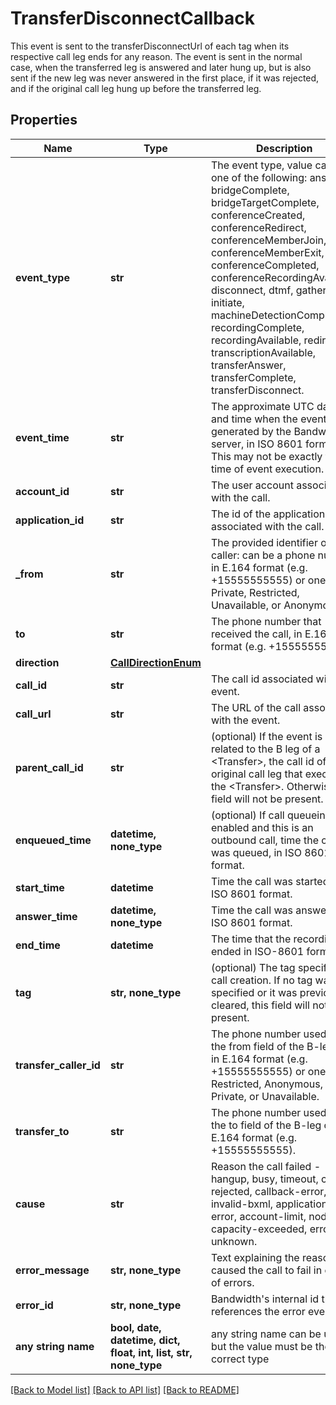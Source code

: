 # TransferDisconnectCallback

This event is sent to the transferDisconnectUrl of each <PhoneNumber> tag when its respective call leg ends for any reason. The event is sent in the normal case, when the transferred leg is answered and later hung up, but is also sent if the new leg was never answered in the first place, if it was rejected, and if the original call leg hung up before the transferred leg.

## Properties
Name | Type | Description | Notes
------------ | ------------- | ------------- | -------------
**event_type** | **str** | The event type, value can be one of the following: answer, bridgeComplete, bridgeTargetComplete, conferenceCreated, conferenceRedirect, conferenceMemberJoin, conferenceMemberExit, conferenceCompleted, conferenceRecordingAvailable, disconnect, dtmf, gather, initiate, machineDetectionComplete, recordingComplete, recordingAvailable, redirect, transcriptionAvailable, transferAnswer, transferComplete, transferDisconnect. | [optional] 
**event_time** | **str** | The approximate UTC date and time when the event was generated by the Bandwidth server, in ISO 8601 format. This may not be exactly the time of event execution. | [optional] 
**account_id** | **str** | The user account associated with the call. | [optional] 
**application_id** | **str** | The id of the application associated with the call. | [optional] 
**_from** | **str** | The provided identifier of the caller: can be a phone number in E.164 format (e.g. +15555555555) or one of Private, Restricted, Unavailable, or Anonymous. | [optional] 
**to** | **str** | The phone number that received the call, in E.164 format (e.g. +15555555555). | [optional] 
**direction** | [**CallDirectionEnum**](CallDirectionEnum.md) |  | [optional] 
**call_id** | **str** | The call id associated with the event. | [optional] 
**call_url** | **str** | The URL of the call associated with the event. | [optional] 
**parent_call_id** | **str** | (optional) If the event is related to the B leg of a &lt;Transfer&gt;, the call id of the original call leg that executed the &lt;Transfer&gt;. Otherwise, this field will not be present. | [optional] 
**enqueued_time** | **datetime, none_type** | (optional) If call queueing is enabled and this is an outbound call, time the call was queued, in ISO 8601 format. | [optional] 
**start_time** | **datetime** | Time the call was started, in ISO 8601 format. | [optional] 
**answer_time** | **datetime, none_type** | Time the call was answered, in ISO 8601 format. | [optional] 
**end_time** | **datetime** | The time that the recording ended in ISO-8601 format | [optional] 
**tag** | **str, none_type** | (optional) The tag specified on call creation. If no tag was specified or it was previously cleared, this field will not be present. | [optional] 
**transfer_caller_id** | **str** | The phone number used as the from field of the B-leg call, in E.164 format (e.g. +15555555555) or one of Restricted, Anonymous, Private, or Unavailable. | [optional] 
**transfer_to** | **str** | The phone number used as the to field of the B-leg call, in E.164 format (e.g. +15555555555). | [optional] 
**cause** | **str** | Reason the call failed - hangup, busy, timeout, cancel, rejected, callback-error, invalid-bxml, application-error, account-limit, node-capacity-exceeded, error, or unknown. | [optional] 
**error_message** | **str, none_type** | Text explaining the reason that caused the call to fail in case of errors. | [optional] 
**error_id** | **str, none_type** | Bandwidth&#39;s internal id that references the error event. | [optional] 
**any string name** | **bool, date, datetime, dict, float, int, list, str, none_type** | any string name can be used but the value must be the correct type | [optional]

[[Back to Model list]](../README.md#documentation-for-models) [[Back to API list]](../README.md#documentation-for-api-endpoints) [[Back to README]](../README.md)


